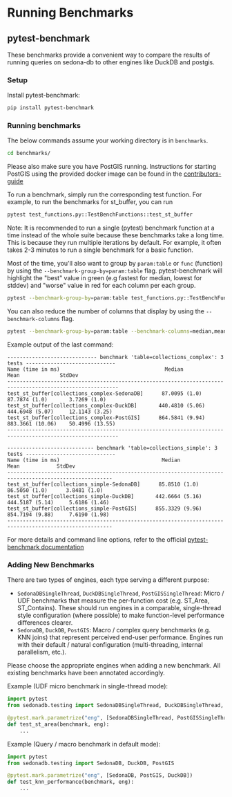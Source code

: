 <!-- Licensed to the Apache Software Foundation (ASF) under one
or more contributor license agreements.  See the NOTICE file
distributed with this work for additional information
regarding copyright ownership.  The ASF licenses this file
to you under the Apache License, Version 2.0 (the
"License"); you may not use this file except in compliance
with the License.  You may obtain a copy of the License at

  http://www.apache.org/licenses/LICENSE-2.0

Unless required by applicable law or agreed to in writing,
software distributed under the License is distributed on an
"AS IS" BASIS, WITHOUT WARRANTIES OR CONDITIONS OF ANY
KIND, either express or implied.  See the License for the
specific language governing permissions and limitations
under the License. -->

# Running Benchmarks

## pytest-benchmark

These benchmarks provide a convenient way to compare the results of running queries on sedona-db to other engines like DuckDB and postgis.

### Setup

Install pytest-benchmark:
```bash
pip install pytest-benchmark
```

### Running benchmarks

The below commands assume your working directory is in `benchmarks`.

```bash
cd benchmarks/
```

Please also make sure you have PostGIS running. Instructions for starting PostGIS using the provided docker image can be found in the [contributors-guide](../docs/contributors-guide.md)

To run a benchmark, simply run the corresponding test function. For example, to run the benchmarks for st_buffer, you can run

```bash
pytest test_functions.py::TestBenchFunctions::test_st_buffer
```

Note: It is recommended to run a single (pytest) benchmark function at a time instead of the whole suite because these benchmarks take a long time. This is because they run multiple iterations by default. For example, it often takes 2-3 minutes to run a single benchmark for a basic function.

Most of the time, you'll also want to group by `param:table` or `func` (function) by using the `--benchmark-group-by=param:table` flag. pytest-benchmark will highlight the "best" value in green (e.g fastest for median, lowest for stddev) and "worse" value in red for each column per each group.

```bash
pytest --benchmark-group-by=param:table test_functions.py::TestBenchFunctions::test_st_buffer
```

You can also reduce the number of columns that display by using the `--benchmark-columns` flag.

```bash
pytest --benchmark-group-by=param:table --benchmark-columns=median,mean,stddev test_functions.py::TestBenchFunctions::test_st_buffer
```

Example output of the last command:

```
----------------------------- benchmark 'table=collections_complex': 3 tests -----------------------------
Name (time in ms)                                  Median                Mean             StdDev
----------------------------------------------------------------------------------------------------------
test_st_buffer[collections_complex-SedonaDB]      87.0095 (1.0)       87.7874 (1.0)       3.7269 (1.0)
test_st_buffer[collections_complex-DuckDB]       440.4810 (5.06)     444.6948 (5.07)     12.1143 (3.25)
test_st_buffer[collections_complex-PostGIS]      864.5841 (9.94)     883.3661 (10.06)    50.4996 (13.55)
----------------------------------------------------------------------------------------------------------

---------------------------- benchmark 'table=collections_simple': 3 tests -----------------------------
Name (time in ms)                                 Median                Mean            StdDev
--------------------------------------------------------------------------------------------------------
test_st_buffer[collections_simple-SedonaDB]      85.8510 (1.0)       86.5050 (1.0)      3.8481 (1.0)
test_st_buffer[collections_simple-DuckDB]       442.6664 (5.16)     444.5187 (5.14)     5.6186 (1.46)
test_st_buffer[collections_simple-PostGIS]      855.3329 (9.96)     854.7194 (9.88)     7.6190 (1.98)
--------------------------------------------------------------------------------------------------------
```

For more details and command line options, refer to the official [pytest-benchmark documentation](https://pytest-benchmark.readthedocs.io/en/latest/usage.html)

### Adding New Benchmarks

There are two types of engines, each type serving a different purpose:

- `SedonaDBSingleThread`, `DuckDBSingleThread`, `PostGISSingleThread`:
  Micro / UDF benchmarks that measure the per-function cost (e.g. ST_Area, ST_Contains). These should run engines in a comparable, single-thread style configuration (where possible) to make function-level performance differences clearer.
- `SedonaDB`, `DuckDB`, `PostGIS`:
  Macro / complex query benchmarks (e.g. KNN joins) that represent perceived end-user performance. Engines run with their default / natural configuration (multi-threading, internal parallelism, etc.).

Please choose the appropriate engines when adding a new benchmark. All existing benchmarks have been annotated accordingly.

Example (UDF micro benchmark in single-thread mode):
```python
import pytest
from sedonadb.testing import SedonaDBSingleThread, DuckDBSingleThread, PostGISSingleThread

@pytest.mark.parametrize("eng", [SedonaDBSingleThread, PostGISSingleThread, DuckDBSingleThread])
def test_st_area(benchmark, eng):
    ...
```

Example (Query / macro benchmark in default mode):
```python
import pytest
from sedonadb.testing import SedonaDB, DuckDB, PostGIS

@pytest.mark.parametrize("eng", [SedonaDB, PostGIS, DuckDB])
def test_knn_performance(benchmark, eng):
    ...
```
